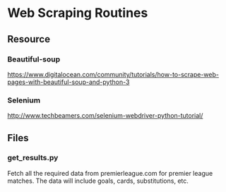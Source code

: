 # Web Scraping Routines

## Resource
### Beautiful-soup
https://www.digitalocean.com/community/tutorials/how-to-scrape-web-pages-with-beautiful-soup-and-python-3
### Selenium
http://www.techbeamers.com/selenium-webdriver-python-tutorial/
## Files
### get_results.py
Fetch all the required data from premierleague.com for premier league matches. The data will include goals, cards, substitutions, etc.
